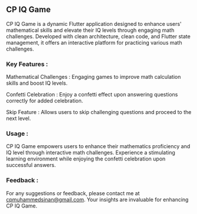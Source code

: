 ## CP IQ Game

CP IQ Game is a dynamic Flutter application designed to enhance users' mathematical skills and elevate their IQ levels through engaging math challenges. Developed with clean architecture, clean code, and Flutter state management, it offers an interactive platform for practicing various math challenges.

### Key Features :

Mathematical Challenges : Engaging games to improve math calculation skills and boost IQ levels.

Confetti Celebration : Enjoy a confetti effect upon answering questions correctly for added celebration.

Skip Feature : Allows users to skip challenging questions and proceed to the next level.

### Usage :
CP IQ Game empowers users to enhance their mathematics proficiency and IQ level through interactive math challenges. Experience a stimulating learning environment while enjoying the confetti celebration upon successful answers.

### Feedback :
For any suggestions or feedback, please contact me at cpmuhammedsinan@gmail.com. Your insights are invaluable for enhancing CP IQ Game.

